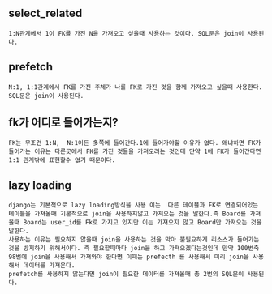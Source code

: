 ## select_related
    1:N관계에서 1이 FK를 가진 N을 가져오고 싶을때 사용하는 것이다. SQL문은 join이 사용된다.
## prefetch
    N:1, 1:1관계에서 FK를 가진 주체가 나를 FK로 가진 것을 함께 가져오고 싶을때 사용한다. SQL문은 join이 사용된다.

## fk가 어디로 들어가는지?
    FK는 무조건 1:N,  N:1이든 多쪽에 들어간다.1에 들어가야할 이유가 없다. 왜냐하면 FK가 들어가는 이유는 다른곳에서 FK를 가진 것들을 가져오려는 것인데 만약 1에 FK가 들어간다면 1:1 관계밖에 표현할수 없기 때문이다.

## lazy loading
    django는 기본적으로 lazy loading방식을 사용 이는  다른 테이블과 FK로 연결되어있는 테이블을 가져올때 기본적으로 join을 사용하지않고 가져오는 것을 말한다.즉 Board를 가져올때 Board는 user_id를 Fk로 가지고 있지만 이는 가져오지 않고 Board만 가져오는 것을 말한다.
    사용하는 이유는 필요하지 않을때 join을 사용하는 것을 막아 불필요하게 리소스가 들어가는것을 방지하기 위해서이다. 즉 필요할때마다 join을 하고 가져오겠다는것인데 만약 100번죽 98번에 join을 사용해서 가져와야 한다면 이때는 prefecth 를 사용해서 미리 join을 사용해서 데이터를 가져온다.
    prefetch를 사용하지 않는다면 join이 필요한 데이터를 가져올때 총 2번의 SQL문이 사용된다.
